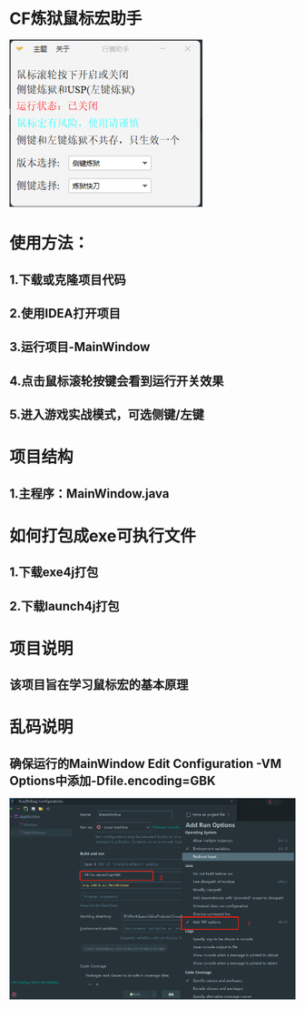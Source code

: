 # CF炼狱鼠标宏助手

![img.png](img.png)

# 使用方法：
## 1.下载或克隆项目代码
## 2.使用IDEA打开项目
## 3.运行项目-MainWindow
## 4.点击鼠标滚轮按键会看到运行开关效果
## 5.进入游戏实战模式，可选侧键/左键

# 项目结构
## 1.主程序：MainWindow.java

# 如何打包成exe可执行文件
## 1.下载exe4j打包
## 2.下载launch4j打包

# 项目说明
## 该项目旨在学习鼠标宏的基本原理

# 乱码说明
## 确保运行的MainWindow Edit Configuration -VM Options中添加-Dfile.encoding=GBK
![img_1.png](img_1.png)




